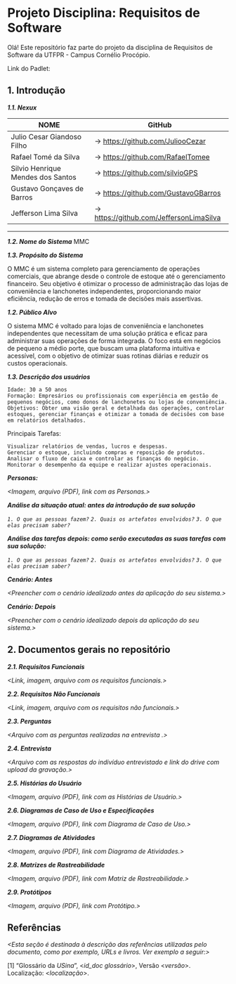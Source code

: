 
# Projeto Disciplina: Requisitos de Software

Olá! Este repositório faz parte do projeto da disciplina de Requisitos de Software da UTFPR - Campus Cornélio Procópio. 

Link do Padlet:

## 1. Introdução

***1.1.  Nexux***

NOME                               |GitHub
-----------------------------------|----------------------------------------
Julio Cesar Giandoso Filho         |-> https://github.com/JuliooCezar
Rafael Tomé da Silva               |-> https://github.com/RafaelTomee
Silvio Henrique Mendes dos Santos  |-> https://github.com/silvioGPS
Gustavo Gonçaves de Barros         |-> https://github.com/GustavoGBarros
Jefferson Lima Silva               |-> https://github.com/JeffersonLimaSilva
----------------------------------------------------------------------------

***1.2.  Nome do Sistema***
MMC

***1.3.  Propósito do Sistema***

O MMC é um sistema completo para gerenciamento de operações comerciais, que abrange desde o controle de estoque até o gerenciamento financeiro. Seu objetivo é otimizar o processo de administração das lojas de conveniência e lanchonetes independentes, proporcionando maior eficiência, redução de erros e tomada de decisões mais assertivas.

***1.2.  Público Alvo***

O sistema MMC é voltado para lojas de conveniência e lanchonetes independentes que necessitam de uma solução prática e eficaz para administrar suas operações de forma integrada. O foco está em negócios de pequeno a médio porte, que buscam uma plataforma intuitiva e acessível, com o objetivo de otimizar suas rotinas diárias e reduzir os custos operacionais.

***1.3. Descrição dos usuários***

    Idade: 30 a 50 anos
    Formação: Empresários ou profissionais com experiência em gestão de pequenos negócios, como donos de lanchonetes ou lojas de conveniência.
    Objetivos: Obter uma visão geral e detalhada das operações, controlar estoques, gerenciar finanças e otimizar a tomada de decisões com base em relatórios detalhados.

Principais Tarefas:

    Visualizar relatórios de vendas, lucros e despesas.
    Gerenciar o estoque, incluindo compras e reposição de produtos.
    Analisar o fluxo de caixa e controlar as finanças do negócio.
    Monitorar o desempenho da equipe e realizar ajustes operacionais.
    
***Personas:***

*<Imagem, arquivo (PDF), link com as Personas.>*

***Análise da situação atual: antes da introdução de sua solução***

*`1. O que as pessoas fazem?`*
*`2. Quais os artefatos envolvidos?`*
*`3. O que elas precisam saber?`*

***Análise das tarefas depois: como serão executadas as suas tarefas com sua solução:***

*`1. O que as pessoas fazem?`*
*`2. Quais os artefatos envolvidos?`*
*`3. O que elas precisam saber?`*

***Cenário: Antes***

*<Preencher com o cenário idealizado antes da aplicação do seu sistema.>*

***Cenário: Depois***

*<Preencher com o cenário idealizado depois da aplicação do seu sistema.>*

## 2. Documentos gerais no repositório

***2.1. Requisitos Funcionais***

*<Link, imagem, arquivo com os requisitos funcionais.>*

***2.2. Requisitos Não Funcionais***

*<Link, imagem, arquivo com os requisitos não funcionais.>*

***2.3. Perguntas***

*<Arquivo com as perguntas realizadas na entrevista .>*

***2.4. Entrevista***

*<Arquivo com as respostas do indivíduo entrevistado e link do drive com upload da gravação.>*

***2.5. Histórias do Usuário***

*<Imagem, arquivo (PDF), link com as Histórias de Usuário.>*

***2.6. Diagramas de Caso de Uso e Especificações***

*<Imagem, arquivo (PDF), link com Diagrama de Caso de Uso.>*

***2.7. Diagramas de Atividades***

*<Imagem, arquivo (PDF), link com Diagrama de Atividades.>*

***2.8. Matrizes de Rastreabilidade***

*<Imagem, arquivo (PDF), link com Matriz de Rastreabilidade.>*

***2.9. Protótipos***

*<Imagem, arquivo (PDF), link com Protótipo.>*

## Referências

*<Esta seção é destinada à descrição das referências utilizadas pelo documento, como por exemplo, URLs e livros. Ver exemplo a seguir:>*

[1] “Glossário da _USina_”, <_id_doc glossário_>, Versão <_versão_>. Localização: <_localização_>.
